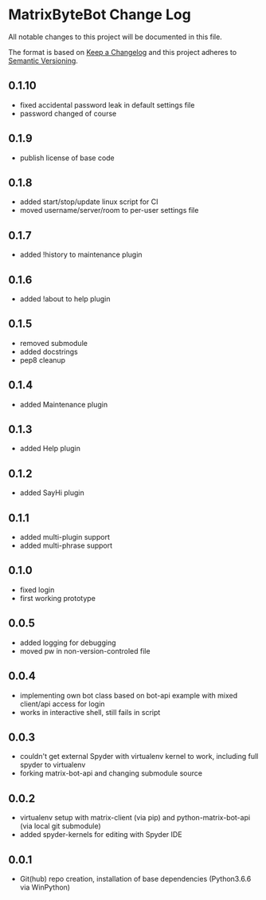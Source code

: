 # MatrixByteBot Change Log

All notable changes to this project will be documented in this file.

The format is based on [Keep a Changelog](http://keepachangelog.com/) and this project adheres to [Semantic Versioning](http://semver.org/).

## 0.1.10
- fixed accidental password leak in default settings file
- password changed of course

## 0.1.9
- publish license of base code

## 0.1.8
- added start/stop/update linux script for CI
- moved username/server/room to per-user settings file

## 0.1.7
- added !history to maintenance plugin

## 0.1.6
- added !about to help plugin

## 0.1.5
- removed submodule
- added docstrings
- pep8 cleanup

## 0.1.4
- added Maintenance plugin

## 0.1.3
- added Help plugin

## 0.1.2
- added SayHi plugin

## 0.1.1
- added multi-plugin support
- added multi-phrase support

## 0.1.0
- fixed login
- first working prototype

## 0.0.5
- added logging for debugging
- moved pw in non-version-controled file

## 0.0.4
- implementing own bot class based on bot-api example with mixed client/api access for login
- works in interactive shell, still fails in script

## 0.0.3
- couldn't get external Spyder with virtualenv kernel to work, including full spyder to virtualenv
- forking matrix-bot-api and changing submodule source

## 0.0.2

- virtualenv setup with matrix-client (via pip) and python-matrix-bot-api (via local git submodule)
- added spyder-kernels for editing with Spyder IDE

## 0.0.1

- Git(hub) repo creation, installation of base dependencies (Python3.6.6 via WinPython)